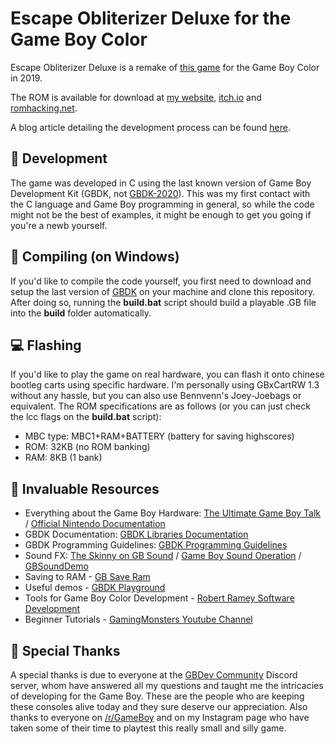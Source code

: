 # Escape Obliterizer Deluxe for the Game Boy Color
Escape Obliterizer Deluxe is a remake of [this game](https://ninestudios.itch.io/escape-obliterizer) for the Game Boy Color in 2019. 

The ROM is available for download at [my website](https://joaomakes.games/games/escape-obliterizer-deluxe/), [itch.io](https://joaomakesgames.itch.io/escape-obliterizer-dx) and [romhacking.net](https://www.romhacking.net/homebrew/122/).

A blog article detailing the development process can be found [here](https://joaomakes.games/game-development/the-making-of-a-game-boy-color-game-in-2019-from-zero-to-physical/).

## :hammer: Development
The game was developed in C using the last known version of Game Boy Development Kit (GBDK, not [GBDK-2020](https://github.com/gbdk-2020/gbdk-2020)). This was my first contact with the C language and Game Boy programming in general, so while the code might not be the best of examples, it might be enough to get you going if you're a newb yourself.

## :file_folder: Compiling (on Windows)

If you'd like to compile the code yourself, you first need to download and setup the last version of [GBDK](http://gbdk.sourceforge.net/) on your machine and clone this repository. After doing so, running the **build.bat** script should build a playable .GB file into the **build** folder automatically. 

## :computer: Flashing
If you'd like to play the game on real hardware, you can flash it onto chinese bootleg carts using specific hardware. I'm personally using GBxCartRW 1.3 without any hassle, but you can also use Bennvenn's Joey-Joebags or equivalent. The ROM specifications are as follows (or you can just check the lcc flags on the **build.bat** script):

- MBC type: MBC1+RAM+BATTERY (battery for saving highscores)
- ROM: 32KB (no ROM banking)
- RAM: 8KB (1 bank)

## :notebook_with_decorative_cover: Invaluable Resources
- Everything about the Game Boy Hardware: [The Ultimate Game Boy Talk](https://www.youtube.com/watch?v=HyzD8pNlpwI) / [Official Nintendo Documentation](https://ia801906.us.archive.org/19/items/GameBoyProgManVer1.1/GameBoyProgManVer1.1.pdf)
- GBDK Documentation: [GBDK Libraries Documentation](http://gbdk.sourceforge.net/doc/html/book01.html)
- GBDK Programming Guidelines: [GBDK Programming Guidelines](http://gbdk.sourceforge.net/guidelines.html)
- Sound FX: [The Skinny on GB Sound](https://github.com/bwhitman/pushpin/blob/master/src/gbsound.txt) / [Game Boy Sound Operation](https://gist.github.com/drhelius/3652407) / [GBSoundDemo](https://github.com/Zal0/GBSoundDemo/blob/master/sound.c)
- Saving to RAM - [GB Save Ram](http://www.devrs.com/gb/files/sram.txt)
- Useful demos - [GBDK Playground](https://github.com/mrombout/gbdk_playground)
- Tools for Game Boy Color Development - [Robert Ramey Software Development](http://rrsd.com/software_development/gameboy_development/)
- Beginner Tutorials - [GamingMonsters Youtube Channel](https://www.youtube.com/playlist?list=PLeEj4c2zF7PaFv5MPYhNAkBGrkx4iPGJo)

## :beers: Special Thanks
A special thanks is due to everyone at the [GBDev Community](https://github.com/gbdev/awesome-gbdev) Discord server, whom have answered all my questions and taught me the intricacies of developing for the Game Boy. These are the people who are keeping these consoles alive today and they sure deserve our appreciation. Also thanks to everyone on [/r/GameBoy](https://www.reddit.com/r/Gameboy/) and on my Instagram page who have taken some of their time to playtest this really small and silly game.
